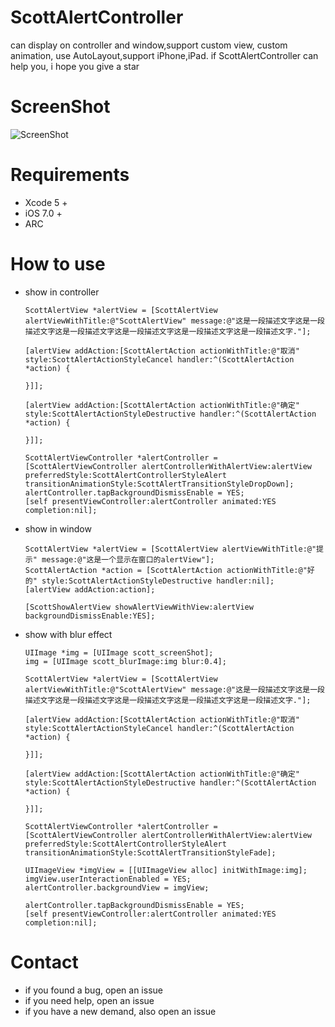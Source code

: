 # ScottAlertController
can display on controller and window,support custom view, custom animation, use AutoLayout,support iPhone,iPad.
if ScottAlertController can help you, i hope you give a star

# ScreenShot
![ScreenShot](https://github.com/LZAscott/ScottAlertController/blob/master/1.gif)

# Requirements
* Xcode 5 +
* iOS 7.0 +
* ARC

# How to use

* show in controller

    ```objc
    ScottAlertView *alertView = [ScottAlertView alertViewWithTitle:@"ScottAlertView" message:@"这是一段描述文字这是一段描述文字这是一段描述文字这是一段描述文字这是一段描述文字这是一段描述文字."];
    
    [alertView addAction:[ScottAlertAction actionWithTitle:@"取消" style:ScottAlertActionStyleCancel handler:^(ScottAlertAction *action) {
        
    }]];
    
    [alertView addAction:[ScottAlertAction actionWithTitle:@"确定" style:ScottAlertActionStyleDestructive handler:^(ScottAlertAction *action) {
        
    }]];
    
    ScottAlertViewController *alertController = [ScottAlertViewController alertControllerWithAlertView:alertView preferredStyle:ScottAlertControllerStyleAlert transitionAnimationStyle:ScottAlertTransitionStyleDropDown];
    alertController.tapBackgroundDismissEnable = YES;
    [self presentViewController:alertController animated:YES completion:nil];
    
    ```

* show in window

    ```objc
    ScottAlertView *alertView = [ScottAlertView alertViewWithTitle:@"提示" message:@"这是一个显示在窗口的alertView"];
    ScottAlertAction *action = [ScottAlertAction actionWithTitle:@"好的" style:ScottAlertActionStyleDestructive handler:nil];
    [alertView addAction:action];
    
    [ScottShowAlertView showAlertViewWithView:alertView backgroundDismissEnable:YES];
    ```
    
* show with blur effect

    ```objc
    UIImage *img = [UIImage scott_screenShot];
    img = [UIImage scott_blurImage:img blur:0.4];
    
    ScottAlertView *alertView = [ScottAlertView alertViewWithTitle:@"ScottAlertView" message:@"这是一段描述文字这是一段描述文字这是一段描述文字这是一段描述文字这是一段描述文字这是一段描述文字."];
    
    [alertView addAction:[ScottAlertAction actionWithTitle:@"取消" style:ScottAlertActionStyleCancel handler:^(ScottAlertAction *action) {
        
    }]];
    
    [alertView addAction:[ScottAlertAction actionWithTitle:@"确定" style:ScottAlertActionStyleDestructive handler:^(ScottAlertAction *action) {
        
    }]];
    
    ScottAlertViewController *alertController = [ScottAlertViewController alertControllerWithAlertView:alertView preferredStyle:ScottAlertControllerStyleAlert transitionAnimationStyle:ScottAlertTransitionStyleFade];
    
    UIImageView *imgView = [[UIImageView alloc] initWithImage:img];
    imgView.userInteractionEnabled = YES;
    alertController.backgroundView = imgView;
    
    alertController.tapBackgroundDismissEnable = YES;
    [self presentViewController:alertController animated:YES completion:nil];
    ```
    
# Contact
* if you found a bug, open an issue
* if you need help, open an issue
* if you have a new demand, also open an issue


